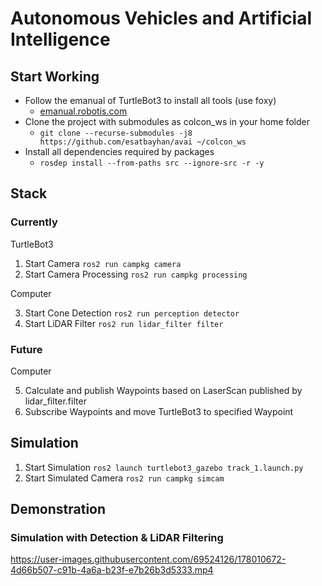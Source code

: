 # Autonomous Vehicles and Artificial Intelligence

## Start Working
- Follow the emanual of TurtleBot3 to install all tools (use foxy)
  - [emanual.robotis.com](https://emanual.robotis.com/docs/en/platform/turtlebot3/quick-start/#pc-setup)
- Clone the project with submodules as colcon_ws in your home folder
  - `git clone --recurse-submodules -j8 https://github.com/esatbayhan/avai ~/colcon_ws`
- Install all dependencies required by packages
  - `rosdep install --from-paths src --ignore-src -r -y`

## Stack
### Currently
TurtleBot3
1. Start Camera `ros2 run campkg camera`
2. Start Camera Processing `ros2 run campkg processing`

Computer

3. Start Cone Detection `ros2 run perception detector`
4. Start LiDAR Filter `ros2 run lidar_filter filter`

### Future
Computer

5. Calculate and publish Waypoints based on LaserScan published by lidar_filter.filter
6. Subscribe Waypoints and move TurtleBot3 to specified Waypoint

## Simulation
1. Start Simulation `ros2 launch turtlebot3_gazebo track_1.launch.py`
2. Start Simulated Camera `ros2 run campkg simcam`

## Demonstration
### Simulation with Detection & LiDAR Filtering
https://user-images.githubusercontent.com/69524126/178010672-4d66b507-c91b-4a6a-b23f-e7b26b3d5333.mp4

